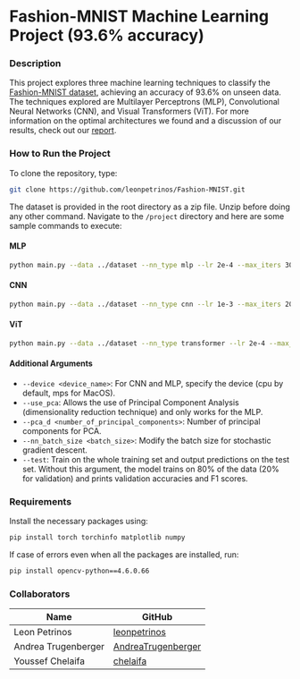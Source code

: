 # Fashion-MNIST Machine Learning Project (93.6% accuracy)

### Description
This project explores three machine learning techniques to classify the [Fashion-MNIST dataset](https://www.kaggle.com/datasets/zalando-research/fashionmnist), achieving an accuracy of 93.6% on unseen data. 
The techniques explored are Multilayer Perceptrons (MLP), Convolutional Neural Networks (CNN), and Visual Transformers (ViT). 
For more information on the optimal architectures we found and a discussion of our results, check out our [report](https://github.com/leonpetrinos/Fashion-MNIST/blob/main/report.pdf).

### How to Run the Project
To clone the repository, type:
```bash
git clone https://github.com/leonpetrinos/Fashion-MNIST.git
```

The dataset is provided in the root directory as a zip file. Unzip before doing any other command.
Navigate to the `/project` directory and here are some sample commands to execute:
#### MLP
```bash
python main.py --data ../dataset --nn_type mlp --lr 2e-4 --max_iters 30
```

#### CNN
```bash
python main.py --data ../dataset --nn_type cnn --lr 1e-3 --max_iters 200
```

#### ViT
```bash
python main.py --data ../dataset --nn_type transformer --lr 2e-4 --max_iters 5
```

#### Additional Arguments
* `--device <device_name>`: For CNN and MLP, specify the device (cpu by default, mps for MacOS).
* `--use_pca`: Allows the use of Principal Component Analysis (dimensionality reduction technique) and only works for the MLP. 
* `--pca_d <number_of_principal_components>`: Number of principal components for PCA.
* `--nn_batch_size <batch_size>`: Modify the batch size for stochastic gradient descent.
* `--test`: Train on the whole training set and output predictions on the test set. Without this argument, the model trains on 80% of the data (20% for validation) and prints validation accuracies and F1 scores.

### Requirements
Install the necessary packages using:
```bash
pip install torch torchinfo matplotlib numpy
```

If case of errors even when all the packages are installed, run:
```bash
pip install opencv-python==4.6.0.66
```

### Collaborators
| Name | GitHub |
| ---- | ------ |
| Leon Petrinos | [leonpetrinos](https://github.com/leonpetrinos) |
| Andrea Trugenberger | [AndreaTrugenberger](https://github.com/AndreaTrugenberger) |
| Youssef Chelaifa | [chelaifa](https://github.com/chelaifa) |
